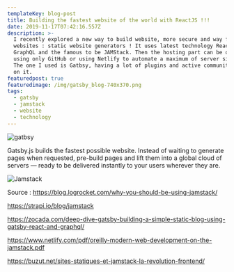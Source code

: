 ```yaml
---
templateKey: blog-post
title: Building the fastest website of the world with ReactJS !!!
date: 2019-11-17T07:42:16.557Z
description: >-
  I recently explored a new way to build website, more secure and way faster
  websites : static website generators ! It uses latest technology ReactJS,
  GraphQL and the famous to be JAMStack. Then the hosting part can be optimized
  using only GitHub or using Netlify to automate a maximum of server side tasks.
  The one I used is Gatbsy, having a lot of plugins and active community working
  on it.
featuredpost: true
featuredimage: /img/gatsby_blog-740x370.png
tags:
  - gatsby
  - jamstack
  - website
  - technology
---
```

![gatbsy](/img/gatsby-archi.png "gatsby architecture")

Gatsby.js builds the fastest possible website. Instead of waiting to generate pages when requested, pre-build pages and lift them into a global cloud of servers — ready to be delivered instantly to your users wherever they are.

![Jamstack](/img/jamstack-archi.png "jamstack architecture")

Source : https://blog.logrocket.com/why-you-should-be-using-jamstack/

https://strapi.io/blog/jamstack  

https://zocada.com/deep-dive-gatsby-building-a-simple-static-blog-using-gatsby-react-and-graphql/

https://www.netlify.com/pdf/oreilly-modern-web-development-on-the-jamstack.pdf

https://buzut.net/sites-statiques-et-jamstack-la-revolution-frontend/
